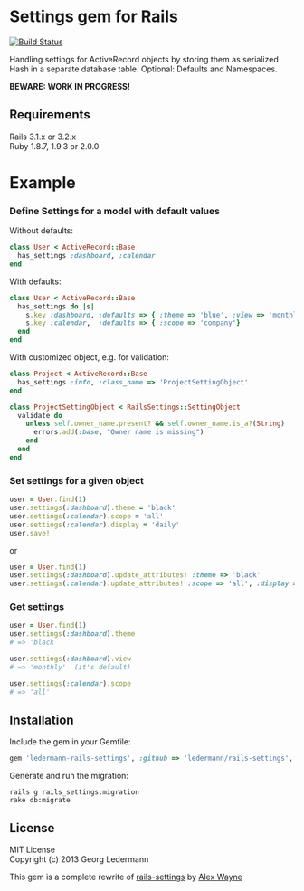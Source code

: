 # Settings gem for Rails

[![Build Status](https://secure.travis-ci.org/ledermann/rails-settings.png)](http://travis-ci.org/ledermann/rails-settings)

Handling settings for ActiveRecord objects by storing them as serialized Hash in a separate database table. Optional: Defaults and Namespaces.

**BEWARE: WORK IN PROGRESS!**


## Requirements

Rails 3.1.x or 3.2.x  
Ruby 1.8.7, 1.9.3 or 2.0.0


# Example

### Define Settings for a model with default values

Without defaults:

```ruby
class User < ActiveRecord::Base
  has_settings :dashboard, :calendar
end
```

With defaults:

```ruby
class User < ActiveRecord::Base
  has_settings do |s|
    s.key :dashboard, :defaults => { :theme => 'blue', :view => 'monthly', :filter => false }
    s.key :calendar,  :defaults => { :scope => 'company'}
  end
end
```

With customized object, e.g. for validation:

```ruby
class Project < ActiveRecord::Base
  has_settings :info, :class_name => 'ProjectSettingObject'
end

class ProjectSettingObject < RailsSettings::SettingObject
  validate do
    unless self.owner_name.present? && self.owner_name.is_a?(String)
      errors.add(:base, "Owner name is missing")
    end
  end
end
```

### Set settings for a given object

```ruby
user = User.find(1)
user.settings(:dashboard).theme = 'black'
user.settings(:calendar).scope = 'all'
user.settings(:calendar).display = 'daily'
user.save!
```

or

```ruby
user = User.find(1)
user.settings(:dashboard).update_attributes! :theme => 'black'
user.settings(:calendar).update_attributes! :scope => 'all', :display => 'dialy'
```


### Get settings

```ruby
user = User.find(1)
user.settings(:dashboard).theme
# => 'black

user.settings(:dashboard).view
# => 'monthly'  (it's default)

user.settings(:calendar).scope
# => 'all'
```


## Installation

Include the gem in your Gemfile:

```ruby
gem 'ledermann-rails-settings', :github => 'ledermann/rails-settings', :branch => 'rewrite', :require => 'rails-settings'
```

Generate and run the migration:

```shell
rails g rails_settings:migration
rake db:migrate
```


## License

MIT License  
Copyright (c) 2013 Georg Ledermann

This gem is a complete rewrite of [rails-settings](https://github.com/Squeegy/rails-settings) by [Alex Wayne](https://github.com/Squeegy)